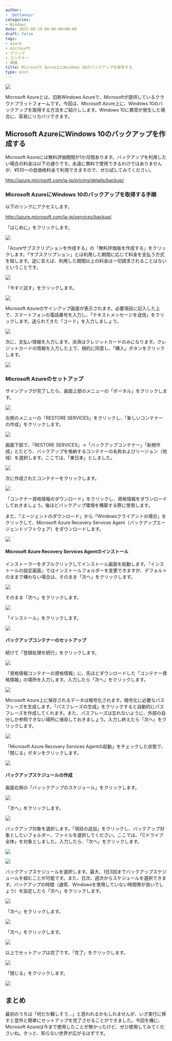 ```yaml
---
author:
- '@ottanxyz'
categories:
- Windows
date: 2015-08-19 00:00:00+00:00
draft: false
tags:
- azure
- microsoft
- クリック
- コンテナー
- 資格
title: Microsoft Azure上にWindows 10のバックアップを保存する
type: post
---
```


![](150819-55d47cc0d56e1.jpg)






Microsoft Azureとは、旧称Windows Azureで、Microsoftが提供しているクラウドプラットフォームです。今回は、Microsoft Azure上に、Windows 10のバックアップを取得する方法をご紹介しします。Windows 10に異常が発生した場合に、容易にリカバリできます。





## Microsoft AzureにWindows 10のバックアップを作成する





Microsoft Azureには無料評価期間が1か月間あります。バックアップを利用したい場合の料金は以下の通りです。永遠に無料で使用できるわけではありませんが、¥510〜の低価格料金で利用できますので、ぜひ試してみてください。



http://azure.microsoft.com/ja-jp/pricing/details/backup/



### Microsoft AzureにWindows 10のバックアップを取得する手順





以下のリンクにアクセスします。



http://azure.microsoft.com/ja-jp/services/backup/



「はじめに」をクリックします。





![](150819-55d47cc26deb6.png)






「Azureサブスクリプションを作成する」の「無料評価版を作成する」をクリックします。「サブスクリプション」とは利用した期間に応じて料金を支払う方式を指します。逆に言えば、利用した期間以上の料金は一切請求されることはないということです。





![](150819-55d47cc59309d.png)






「今すぐ試す」をクリックします。





![](150819-55d47cc96a479.png)






Microsoft Azureのサインアップ画面が表示されます。必要項目に記入した上で、スマートフォンの電話番号を入力し、「テキストメッセージを送信」をクリックします。送られてきた「コード」を入力しましょう。





![](150819-55d47ccd813dc.png)






次に、支払い情報を入力します。決済はクレジットカードのみになります。クレジットカードの情報を入力した上で、規約に同意し、「購入」ボタンをクリックします。





![](150819-55d47cd0dad9c.png)






### Microsoft Azureのセットアップ





サインアップが完了したら、画面上部のメニューの「ポータル」をクリックします。





![](150819-55d47cd38c40f.png)






左側のメニューの「RESTORE SERVICES」をクリックし、「新しいコンテナーの作成」をクリックします。





![](150819-55d47cd690678.png)






画面下部で、「RESTORE SERVICES」→「バックアップコンテナー」「新規作成」とたどり、バックアップを格納するコンテナーの名称およびリージョン（地域）を選択します。ここでは、「東日本」としました。





![](150819-55d47cd96d031.png)






次に作成されたコンテナーをクリックします。





![](150819-55d47cdc476cd.png)






「コンテナー資格情報のダウンロード」をクリックし、資格情報をダウンロードしておきましょう。後ほどバックアップ環境を構築する際に使用します。





また、「エージェントのダウンロード」から「Windowsクライアントの場合」をクリックして、Microsoft Azure Recovery Services Agent（バックアップエージェントソフトウェア）をダウンロードします。





![](150819-55d47cdef1990.png)






#### Microsoft Azure Recovery Services Agentのインストール





インストーラーをダブルクリックしてインストール画面を起動します。「インストールの設定画面」ではインストールフォルダーを変更できますが、デフォルトのままで構わない場合は、そのまま「次へ」をクリックします。





![](150819-55d47ce1c2408.png)






そのまま「次へ」をクリックします。





![](150819-55d47ce309ec4.png)






「インストール」をクリックします。





![](150819-55d47ce4536a8.png)






#### バックアップコンテナーのセットアップ





続けて「登録処理を続行」をクリックします。





![](150819-55d47ce5b64b5.png)






「資格情報コンテナーの資格情報」に、先ほどダウンロードした「コンテナー資格情報」の場所を入力します。入力したら「次へ」をクリックします。





![](150819-55d47ce7dd9bb.png)






Microsoft Azure上に保存されるデータは暗号化されます。暗号化に必要なパスフレーズを生成します。「パスフレーズの生成」をクリックすると自動的にパスフレーズを作成してくれます。また、パスフレーズは忘れないように、外部の自分しか参照できない場所に保存しておきましょう。入力し終えたら「次へ」をクリックします。





![](150819-55d47ce99de47.png)






「Microsoft Azure Recovery Services Agentの起動」をチェックした状態で、「閉じる」ボタンをクリックします。





![](150819-55d47cebb45c3.png)






#### バックアップスケジュールの作成





画面右側の「バッックアップのスケジュール」をクリックします。





![](150819-55d47ced74660.png)






「次へ」をクリックします。





![](150819-55d47cefa868d.png)






バックアップ対象を選択します。「項目の追加」をクリックし、バックアップ対象としたいフォルダー、ファイルを選択してください。ここでは、「Cドライブ全体」を対象としました。入力したら、「次へ」をクリックします。





![](150819-55d47cf135aa6.png)






![](150819-55d47cf3579c3.png)






バックアップスケジュールを選択します。最大、1日3回までバックアップスケジュールを組むことが可能です。また、日次、週次からスケジュールを選択できます。バックアップの時間（通常、Windowsを使用していない時間帯が良いでしょう）を設定したら「次へ」をクリックします。





![](150819-55d47cf5260e3.png)






「次へ」をクリックします。





![](150819-55d47cf6bfde7.png)






「次へ」をクリックします。





![](150819-55d47cf881215.png)






以上でセットアップは完了です。「完了」をクリックします。





![](150819-55d47cf9efbb0.png)






「閉じる」をクリックします。





![](150819-55d47cfb3f381.png)






## まとめ





最初のうちは「何だか難しそう...」と思われるかもしれませんが、いざ実行に移すと意外と簡単にセットアップを完了させることができました。今回を機に、Microsoft Azureは今まで使用したことが無かったけど、ぜひ使用してみてくださいね。きっと、知らない世界が広がるはずです。